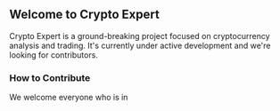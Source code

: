 ## Welcome to Crypto Expert
Crypto Expert is a ground-breaking project focused on cryptocurrency analysis and trading. It's currently under active development and we're looking for contributors.

### How to Contribute
We welcome everyone who is in